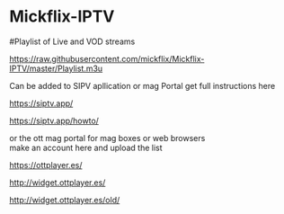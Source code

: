 # Mickflix-IPTV

#Playlist of Live and VOD streams

https://raw.githubusercontent.com/mickflix/Mickflix-IPTV/master/Playlist.m3u

Can be added to SIPV apllication or mag Portal get full instructions here

https://siptv.app/

https://siptv.app/howto/

or the ott mag portal for mag boxes or web browsers  
make an account here and upload the list

https://ottplayer.es/

http://widget.ottplayer.es/

http://widget.ottplayer.es/old/






